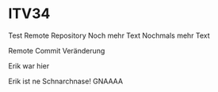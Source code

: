 # ITV34
Test Remote Repository
Noch mehr Text
Nochmals mehr Text

Remote Commit Veränderung

Erik war hier

Erik ist ne Schnarchnase! GNAAAA
